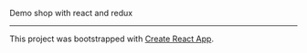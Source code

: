 Demo shop with react and redux

-----

This project was bootstrapped with [Create React App](https://github.com/facebookincubator/create-react-app).